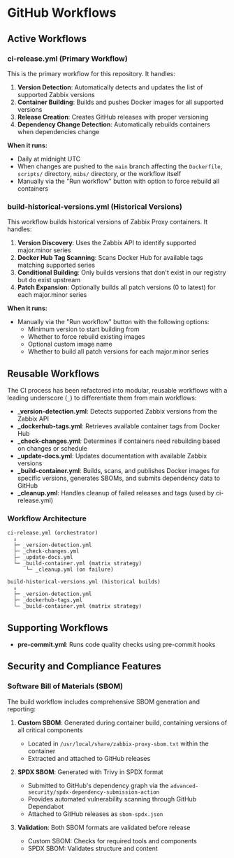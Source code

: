# GitHub Workflows

## Active Workflows

### ci-release.yml (Primary Workflow)

This is the primary workflow for this repository. It handles:

1. **Version Detection**: Automatically detects and updates the list of supported Zabbix versions
2. **Container Building**: Builds and pushes Docker images for all supported versions
3. **Release Creation**: Creates GitHub releases with proper versioning
4. **Dependency Change Detection**: Automatically rebuilds containers when dependencies change

**When it runs:**
- Daily at midnight UTC
- When changes are pushed to the `main` branch affecting the `Dockerfile`, `scripts/` directory, `mibs/` directory, or the workflow itself
- Manually via the "Run workflow" button with option to force rebuild all containers

### build-historical-versions.yml (Historical Versions)

This workflow builds historical versions of Zabbix Proxy containers. It handles:

1. **Version Discovery**: Uses the Zabbix API to identify supported major.minor series
2. **Docker Hub Tag Scanning**: Scans Docker Hub for available tags matching supported series
3. **Conditional Building**: Only builds versions that don't exist in our registry but do exist upstream
4. **Patch Expansion**: Optionally builds all patch versions (0 to latest) for each major.minor series

**When it runs:**
- Manually via the "Run workflow" button with the following options:
  - Minimum version to start building from
  - Whether to force rebuild existing images
  - Optional custom image name
  - Whether to build all patch versions for each major.minor series

## Reusable Workflows

The CI process has been refactored into modular, reusable workflows with a leading underscore (`_`) to differentiate them from main workflows:

- **_version-detection.yml**: Detects supported Zabbix versions from the Zabbix API
- **_dockerhub-tags.yml**: Retrieves available container tags from Docker Hub
- **_check-changes.yml**: Determines if containers need rebuilding based on changes or schedule
- **_update-docs.yml**: Updates documentation with available Zabbix versions
- **_build-container.yml**: Builds, scans, and publishes Docker images for specific versions, generates SBOMs, and submits dependency data to GitHub
- **_cleanup.yml**: Handles cleanup of failed releases and tags (used by ci-release.yml)

### Workflow Architecture

```
ci-release.yml (orchestrator)
  ↓
  ├─ _version-detection.yml
  ├─ _check-changes.yml
  ├─ _update-docs.yml
  └─ _build-container.yml (matrix strategy)
      └─ _cleanup.yml (on failure)

build-historical-versions.yml (historical builds)
  ↓
  ├─ _version-detection.yml
  ├─ _dockerhub-tags.yml
  └─ _build-container.yml (matrix strategy)
```

## Supporting Workflows

- **pre-commit.yml**: Runs code quality checks using pre-commit hooks

## Security and Compliance Features

### Software Bill of Materials (SBOM)

The build workflow includes comprehensive SBOM generation and reporting:

1. **Custom SBOM**: Generated during container build, containing versions of all critical components
   - Located in `/usr/local/share/zabbix-proxy-sbom.txt` within the container
   - Extracted and attached to GitHub releases

2. **SPDX SBOM**: Generated with Trivy in SPDX format
   - Submitted to GitHub's dependency graph via the `advanced-security/spdx-dependency-submission-action`
   - Provides automated vulnerability scanning through GitHub Dependabot
   - Attached to GitHub releases as `sbom-spdx.json`

3. **Validation**: Both SBOM formats are validated before release
   - Custom SBOM: Checks for required tools and components
   - SPDX SBOM: Validates structure and content
